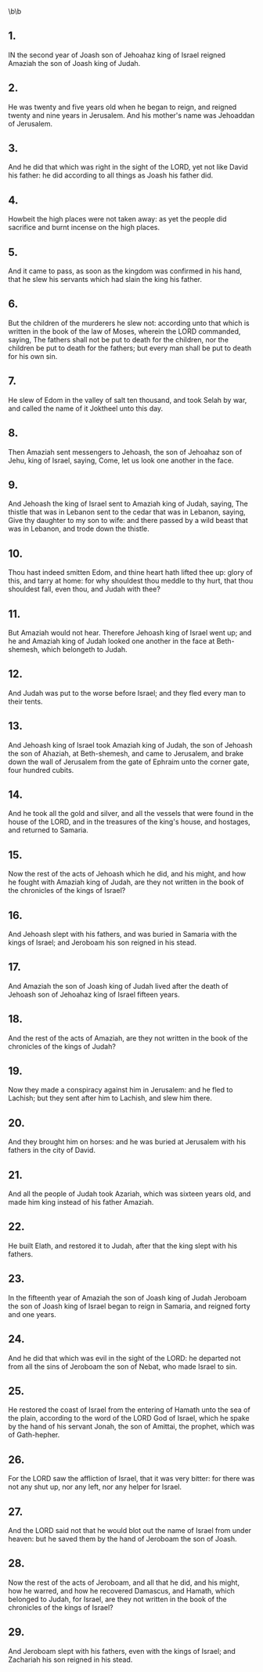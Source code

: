\b\b
## 1.
IN the second year of Joash son of Jehoahaz king of Israel reigned Amaziah the son of Joash king of Judah.
## 2.
He was twenty and five years old when he began to reign, and reigned twenty and nine years in Jerusalem.  And his mother's name was Jehoaddan of Jerusalem.
## 3.
And he did that which was right in the sight of the LORD, yet not like David his father: he did according to all things as Joash his father did.
## 4.
Howbeit the high places were not taken away: as yet the people did sacrifice and burnt incense on the high places.
## 5.
And it came to pass, as soon as the kingdom was confirmed in his hand, that he slew his servants which had slain the king his father.
## 6.
But the children of the murderers he slew not: according unto that which is written in the book of the law of Moses, wherein the LORD commanded, saying, The fathers shall not be put to death for the children, nor the children be put to death for the fathers; but every man shall be put to death for his own sin.
## 7.
He slew of Edom in the valley of salt ten thousand, and took Selah by war, and called the name of it Joktheel unto this day.
## 8.
Then Amaziah sent messengers to Jehoash, the son of Jehoahaz son of Jehu, king of Israel, saying, Come, let us look one another in the face.
## 9.
And Jehoash the king of Israel sent to Amaziah king of Judah, saying, The thistle that was in Lebanon sent to the cedar that was in Lebanon, saying, Give thy daughter to my son to wife: and there passed by a wild beast that was in Lebanon, and trode down the thistle.
## 10.
Thou hast indeed smitten Edom, and thine heart hath lifted thee up: glory of this, and tarry at home: for why shouldest thou meddle to thy hurt, that thou shouldest fall, even thou, and Judah with thee?
## 11.
But Amaziah would not hear.  Therefore Jehoash king of Israel went up; and he and Amaziah king of Judah looked one another in the face at Beth-shemesh, which belongeth to Judah.
## 12.
And Judah was put to the worse before Israel; and they fled every man to their tents.
## 13.
And Jehoash king of Israel took Amaziah king of Judah, the son of Jehoash the son of Ahaziah, at Beth-shemesh, and came to Jerusalem, and brake down the wall of Jerusalem from the gate of Ephraim unto the corner gate, four hundred cubits.
## 14.
And he took all the gold and silver, and all the vessels that were found in the house of the LORD, and in the treasures of the king's house, and hostages, and returned to Samaria.
## 15.
Now the rest of the acts of Jehoash which he did, and his might, and how he fought with Amaziah king of Judah, are they not written in the book of the chronicles of the kings of Israel?
## 16.
And Jehoash slept with his fathers, and was buried in Samaria with the kings of Israel; and Jeroboam his son reigned in his stead.
## 17.
And Amaziah the son of Joash king of Judah lived after the death of Jehoash son of Jehoahaz king of Israel fifteen years.
## 18.
And the rest of the acts of Amaziah, are they not written in the book of the chronicles of the kings of Judah?
## 19.
Now they made a conspiracy against him in Jerusalem: and he fled to Lachish; but they sent after him to Lachish, and slew him there.
## 20.
And they brought him on horses: and he was buried at Jerusalem with his fathers in the city of David.
## 21.
And all the people of Judah took Azariah, which was sixteen years old, and made him king instead of his father Amaziah.
## 22.
He built Elath, and restored it to Judah, after that the king slept with his fathers.
## 23.
In the fifteenth year of Amaziah the son of Joash king of Judah Jeroboam the son of Joash king of Israel began to reign in Samaria, and reigned forty and one years.
## 24.
And he did that which was evil in the sight of the LORD: he departed not from all the sins of Jeroboam the son of Nebat, who made Israel to sin.
## 25.
He restored the coast of Israel from the entering of Hamath unto the sea of the plain, according to the word of the LORD God of Israel, which he spake by the hand of his servant Jonah, the son of Amittai, the prophet, which was of Gath-hepher.
## 26.
For the LORD saw the affliction of Israel, that it was very bitter: for there was not any shut up, nor any left, nor any helper for Israel.
## 27.
And the LORD said not that he would blot out the name of Israel from under heaven: but he saved them by the hand of Jeroboam the son of Joash.
## 28.
Now the rest of the acts of Jeroboam, and all that he did, and his might, how he warred, and how he recovered Damascus, and Hamath, which belonged to Judah, for Israel, are they not written in the book of the chronicles of the kings of Israel?
## 29.
And Jeroboam slept with his fathers, even with the kings of Israel; and Zachariah his son reigned in his stead.
